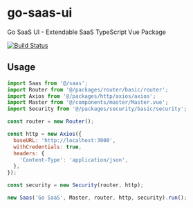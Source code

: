 # go-saas-ui

Go SaaS UI - Extendable SaaS TypeScript Vue Package

[![Build Status](https://ci.loeffel.io/api/badges/loeffel-io/go-saas-ui/status.svg)](https://ci.loeffel.io/loeffel-io/go-saas-ui)

## Usage

```javascript
import Saas from '@/saas';
import Router from '@/packages/router/basic/router';
import Axios from '@/packages/http/axios/axios';
import Master from '@/components/master/Master.vue';
import Security from '@/packages/security/basic/security';

const router = new Router();

const http = new Axios({
  baseURL: 'http://localhost:3000',
  withCredentials: true,
  headers: {
    'Content-Type': 'application/json',
  },
});

const security = new Security(router, http);

new Saas('Go SaaS', Master, router, http, security).run();
```

